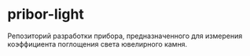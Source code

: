 # pribor-light
Репозиторий разработки прибора, предназначенного для измерения коэффициента поглощения света ювелирного камня.
